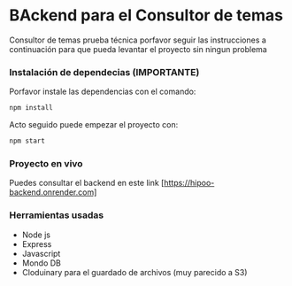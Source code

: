 # BAckend para el Consultor de temas

Consultor de temas prueba técnica porfavor seguir las instrucciones a continuación para que pueda levantar el proyecto sin ningun problema

### Instalación de dependecias (IMPORTANTE)

Porfavor instale las dependencias con el comando:
```sh
npm install 
```

Acto seguido puede empezar el proyecto con: 
```sh
npm start
```


### Proyecto en vivo
Puedes consultar el backend en este link [https://hipoo-backend.onrender.com] 

### Herramientas usadas

* Node js
* Express
* Javascript
* Mondo DB
* Cloduinary para el guardado de archivos (muy parecido a S3)